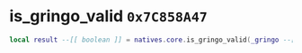 # is_gringo_valid `0x7C858A47`

```lua
local result --[[ boolean ]] = natives.core.is_gringo_valid(_gringo --[[ number ]])
```